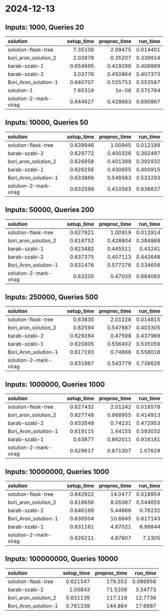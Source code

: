 # 2024-12-13

## Inputs: 1000, Queries 20

| solution              |   setup_time |   preproc_time |   run_time |
|:----------------------|-------------:|---------------:|-----------:|
| solution-flask-tree   |     7.35109  |       2.09475  |   0.014401 |
| bori_aron_solution_2  |     2.02978  |       0.35207  |   0.339914 |
| barab-szabi-1         |     0.654665 |       0.419296 |   0.406869 |
| barab-szabi-2         |     3.03776  |       0.450864 |   0.407373 |
| Bori_Aron_solution-1  |     0.640707 |       0.555753 |   0.553587 |
| solution-1            |     7.65319  |       1e-06    |   0.571764 |
| solution-2-mark-virag |     0.644627 |       0.428663 |   0.690867 |

## Inputs: 10000, Queries 50

| solution              |   setup_time |   preproc_time |   run_time |
|:----------------------|-------------:|---------------:|-----------:|
| solution-flask-tree   |     0.639946 |       1.00945  |   0.012189 |
| barab-szabi-2         |     0.629772 |       0.400326 |   0.392497 |
| bori_aron_solution_2  |     0.626958 |       0.401399 |   0.392932 |
| barab-szabi-1         |     0.626256 |       0.430655 |   0.400915 |
| Bori_Aron_solution-1  |     0.633866 |       0.548583 |   0.533293 |
| solution-2-mark-virag |     0.632599 |       0.410563 |   0.636637 |

## Inputs: 50000, Queries 200

| solution              |   setup_time |   preproc_time |   run_time |
|:----------------------|-------------:|---------------:|-----------:|
| solution-flask-tree   |     0.627921 |       1.00919  |   0.012914 |
| bori_aron_solution_2  |     0.618752 |       0.428604 |   0.384988 |
| barab-szabi-1         |     0.623482 |       0.445511 |   0.43241  |
| barab-szabi-2         |     0.637375 |       0.407113 |   0.442648 |
| Bori_Aron_solution-1  |     0.631476 |       0.577276 |   0.534656 |
| solution-2-mark-virag |     0.63205  |       0.47035  |   0.664065 |

## Inputs: 250000, Queries 500

| solution              |   setup_time |   preproc_time |   run_time |
|:----------------------|-------------:|---------------:|-----------:|
| solution-flask-tree   |     0.63835  |       2.01228  |   0.014815 |
| bori_aron_solution_2  |     0.62594  |       0.547887 |   0.403305 |
| barab-szabi-2         |     0.629284 |       0.47598  |   0.437969 |
| barab-szabi-1         |     0.620805 |       0.556402 |   0.535056 |
| Bori_Aron_solution-1  |     0.617193 |       0.74866  |   0.558018 |
| solution-2-mark-virag |     0.631967 |       0.543779 |   0.738626 |

## Inputs: 1000000, Queries 1000

| solution              |   setup_time |   preproc_time |   run_time |
|:----------------------|-------------:|---------------:|-----------:|
| solution-flask-tree   |     0.627432 |       2.01242  |   0.018578 |
| bori_aron_solution_2  |     0.627748 |       0.988955 |   0.414913 |
| barab-szabi-2         |     0.633548 |       0.74231  |   0.472953 |
| Bori_Aron_solution-1  |     0.619115 |       1.44155  |   0.593032 |
| barab-szabi-1         |     0.63877  |       0.862011 |   0.916181 |
| solution-2-mark-virag |     0.629617 |       0.871307 |   1.07629  |

## Inputs: 10000000, Queries 1000

| solution              |   setup_time |   preproc_time |   run_time |
|:----------------------|-------------:|---------------:|-----------:|
| solution-flask-tree   |     0.642822 |       14.0477  |   0.018954 |
| bori_aron_solution_2  |     0.618656 |        8.05067 |   0.544655 |
| barab-szabi-2         |     0.646169 |        5.44866 |   0.76232  |
| Bori_Aron_solution-1  |     0.636504 |       10.6645  |   0.817143 |
| barab-szabi-1         |     0.631181 |        4.87021 |   6.99844  |
| solution-2-mark-virag |     0.626211 |        4.87607 |   7.1305   |

## Inputs: 100000000, Queries 10000

| solution             |   setup_time |   preproc_time |   run_time |
|:---------------------|-------------:|---------------:|-----------:|
| solution-flask-tree  |     0.621547 |       179.552  |   0.086956 |
| barab-szabi-2        |     1.00843  |        71.5206 |   3.34773  |
| bori_aron_solution_2 |     0.631139 |       117.118  |  12.7736   |
| Bori_Aron_solution-1 |     0.781338 |       144.864  |  17.6687   |